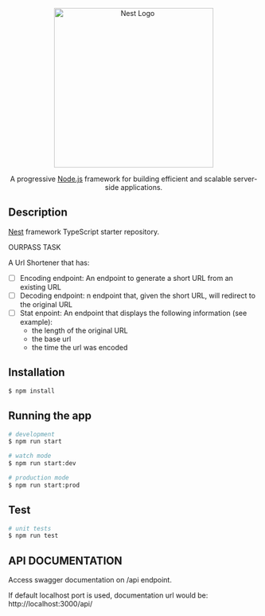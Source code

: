 <p align="center">
  <a href="http://nestjs.com/" target="blank"><img src="https://nestjs.com/img/logo_text.svg" width="320" alt="Nest Logo" /></a>
</p>


  <p align="center">A progressive <a href="http://nodejs.org" target="_blank">Node.js</a> framework for building efficient and scalable server-side applications.</p>
 
## Description

[Nest](https://github.com/nestjs/nest) framework TypeScript starter repository.

OURPASS TASK

A Url Shortener that has:

- [ ] Encoding endpoint: An endpoint to generate a short URL from an existing URL
- [ ] Decoding endpoint: n endpoint that, given the short URL, will redirect to the original URL
- [ ] Stat enpoint: An endpoint that displays the following information (see example):
  - the length of the original URL
  - the base url
  - the time the url was encoded

## Installation

```bash
$ npm install
```

## Running the app

```bash
# development
$ npm run start

# watch mode
$ npm run start:dev

# production mode
$ npm run start:prod
```

## Test

```bash
# unit tests
$ npm run test

```

## API DOCUMENTATION

Access swagger documentation on /api endpoint.

If default localhost port is used, documentation url would be:
http://localhost:3000/api/
